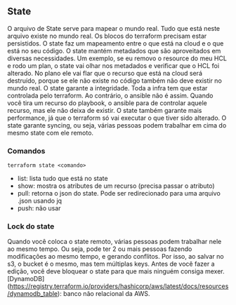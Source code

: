## State
O arquivo de State serve para mapear o mundo real. Tudo que está neste arquivo existe no mundo real.
Os blocos do terraform precisam estar persistidos.
O state faz um mapeamento entre o que está na cloud e o que está no seu código.
O state mantém metadados que são aproveitados em diversas necessidades.
Um exemplo, se eu removo o resource do meu HCL e rodo um plan, o state vai olhar nos metadados e verificar que o HCL foi alterado. No plano ele vai flar que o recurso que está na cloud será destruído, porque se ele não existe no código também não deve existir no mundo real.
O state garante a integridade. Toda a infra tem que estar controlada pelo terraform.
Ao contrário, o ansible não é assim. Quando você tira um recurso do playbook, o ansible para de controlar aquele recurso, mas ele não deixa de existir.
O state também garante mais performance, já que o terraform só vai executar o que tiver sido alterado.
O state garante syncing, ou seja, várias pessoas podem trabalhar em cima do mesmo state com ele remoto.
### Comandos
```
terraform state <comando>
```

- list: lista tudo que está no state
- show: mostra os atributes de um recurso (precisa passar o atributo)
- pull: retorna o json do state. Pode ser redirecionado para uma arquivo .json usando jq
- push: não usar
### Lock do state
Quando você coloca o state remoto, várias pessoas podem trabalhar nele ao mesmo tempo. Ou seja, pode ter 2 ou mais pessoas fazendo modificações ao mesmo tempo, e gerando conflitos.
Por isso, ao salvar no s3, o bucket é o mesmo, mas tem múltiplas keys.
Antes de você fazer a edição, você deve bloquear o state para que mais ninguém consiga mexer.
[DynamoDB] (https://registry.terraform.io/providers/hashicorp/aws/latest/docs/resources/dynamodb_table): banco não relacional da AWS. 